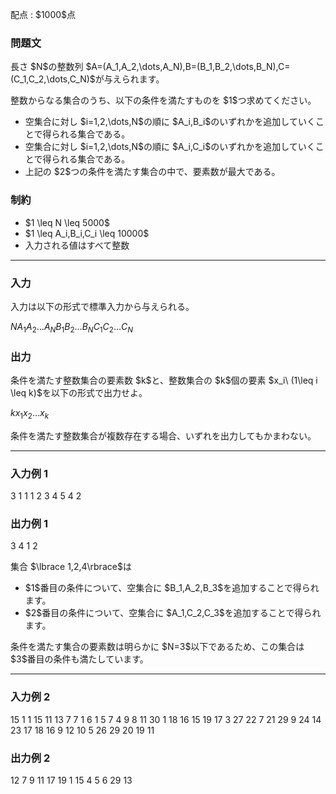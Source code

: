 
<div>

<span>

<span>

<p>
配点 : $1000$点
</p>

<div>

<section>

### **問題文**

<p>
長さ $N$の整数列 $A=(A_1,A_2,\dots,A_N),B=(B_1,B_2,\dots,B_N),C=(C_1,C_2,\dots,C_N)$が与えられます。
</p>

<p>
整数からなる集合のうち、以下の条件を満たすものを $1$つ求めてください。
</p>

<ul>

<li>
空集合に対し $i=1,2,\dots,N$の順に $A_i,B_i$のいずれかを追加していくことで得られる集合である。
</li>

<li>
空集合に対し $i=1,2,\dots,N$の順に $A_i,C_i$のいずれかを追加していくことで得られる集合である。
</li>

<li>
上記の $2$つの条件を満たす集合の中で、要素数が最大である。
</li>

</ul>

</section>

</div>

<div>

<section>

### **制約**

<ul>

<li>
$1 \leq N \leq 5000$
</li>

<li>
$1 \leq A_i,B_i,C_i \leq 10000$
</li>

<li>
入力される値はすべて整数
</li>

</ul>

</section>

</div>

---

<div>

<div>

<section>

### **入力**

<p>
入力は以下の形式で標準入力から与えられる。
</p>

<div>

$N$$A_1$$A_2$$\dots$$A_N$$B_1$$B_2$$\dots$$B_N$$C_1$$C_2$$\dots$$C_N$
</div>

</section>

</div>

<div>

<section>

### **出力**

<p>
条件を満たす整数集合の要素数 $k$と、整数集合の $k$個の要素 $x_i\ (1\leq i \leq k)$を以下の形式で出力せよ。
</p>

<div>

$k$$x_1$$x_2$$\dots$$x_k$
</div>

<p>
条件を満たす整数集合が複数存在する場合、いずれを出力してもかまわない。
</p>

</section>

</div>

</div>

---

<div>

<section>

### **入力例 1**

<div>

3
1 1 1
2 3 4
5 4 2

</div>

</section>

</div>

<div>

<section>

### **出力例 1**

<div>

3
4 1 2

</div>

<p>
集合 $\lbrace 1,2,4\rbrace$は
</p>

<ul>

<li>
$1$番目の条件について、空集合に $B_1,A_2,B_3$を追加することで得られます。
</li>

<li>
$2$番目の条件について、空集合に $A_1,C_2,C_3$を追加することで得られます。
</li>

</ul>

<p>
条件を満たす集合の要素数は明らかに $N=3$以下であるため、この集合は $3$番目の条件も満たしています。
</p>

</section>

</div>

---

<div>

<section>

### **入力例 2**

<div>

15
1 1 15 11 13 7 7 1 6 1 5 7 4 9 8
11 30 1 18 16 15 19 17 3 27 22 7 21 29 9
24 14 23 17 18 16 9 12 10 5 26 29 20 19 11

</div>

</section>

</div>

<div>

<section>

### **出力例 2**

<div>

12
7 9 11 17 19 1 15 4 5 6 29 13

</div>

</section>

</div>

</span>

</span>

</div>
